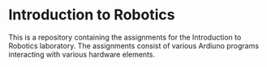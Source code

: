 # Introduction to Robotics

This is a repository containing the assignments for the Introduction to Robotics laboratory. The assignments consist of various Ardiuno programs interacting with various hardware elements.